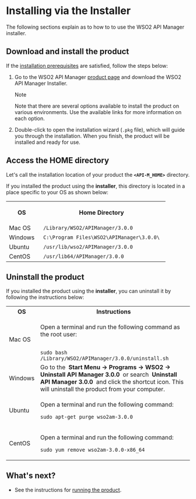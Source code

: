 # Installing via the Installer

The following sections explain as to how to to use the WSO2 API Manager installer.


## Download and install the product

If the [installation prerequisites]({{base_path}}/SetupAndInstall/InstallationGuide/installation-prerequisites) are satisfied, follow the steps below:

1.  Go to the WSO2 API Manager [product page](https://wso2.com/api-management/) and download the WSO2 API Manager Installer.

    <div class="admonition note">
     <p class="admonition-title">Note</p>
     <p>
     Note that there are several options available to install the product on various environments. Use the available links for more information on each option.</p>
     </div> 

2.  Double-click to open the installation wizard (`.pkg` file), which will guide you through the installation. When you finish, the product will be installed and ready for use. 

## Access the HOME directory

Let's call the installation location of your product the **`<API-M_HOME>`** directory.

If you installed the product using the **installer**, this directory is located in a place specific to your OS as shown below:

<html>
<table>
<tr>
<th>

<b>OS</b>
</th>
<th>

<b>Home Directory</b>
</th>
</tr>
<tr><td>
Mac OS </td><td> <code> /Library/WSO2/APIManager/3.0.0 </code> </tr>
<tr><td> Windows </td><td> <code> C:\Program Files\WSO2\APIManager\3.0.0\ </code> </tr>
<tr><td>Ubuntu </td><td> <code> /usr/lib/wso2/APIManager/3.0.0 </code> </tr>
<tr><td> CentOS </td><td> <code> /usr/lib64/APIManager/3.0.0 </code></tr>
</table>
</html>

## Uninstall the product

If you installed the product using the **installer**, you can uninstall it by following the instructions below:

<html>
<table>
<tr>
<th>
<b>
OS
</b>
</th>
<th>
Instructions
</th>
</tr>

<tr> <td>Mac OS </td><td>

Open a terminal and run the following command as the root user:

<code>
sudo bash /Library/WSO2/APIManager/3.0.0/uninstall.sh
</code>
</td>
</tr>
<tr>
<td> Windows </td><td> Go to the  <b>Start Menu -> Programs -> WSO2 -> Uninstall API Manager 3.0.0</b>  or search  <b>Uninstall API Manager 3.0.0</b>  and click the shortcut icon. This will uninstall the product from your computer. </td>
</tr>
<tr>
<td> Ubuntu </td><td>

Open a terminal and run the following command:


<code>sudo apt-get purge wso2am-3.0.0
</code>
</td>
 </tr>
 <tr>
<td> CentOS </td><td>

Open a terminal and run the following command:

<code>sudo yum remove wso2am-3.0.0-x86_64
</code>
</td>
 <tr>
 </table>
</html>

## What's next?

-   See the instructions for [running the product]({{base_path}}/SetupAndInstall/InstallationGuide/running-the-product/).

